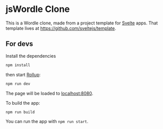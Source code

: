 # jsWordle Clone

This is a Wordle clone, made from a project template for [Svelte](https://svelte.dev) apps. That template lives at https://github.com/sveltejs/template.

## For devs

Install the dependencies

```bash
npm install
```

then start [Rollup](https://rollupjs.org):

```bash
npm run dev
```

The page will be loaded to [localhost:8080](http://localhost:8080).


To build the app:

```bash
npm run build
```

You can run the app with `npm run start`.

